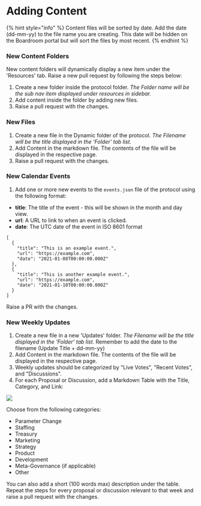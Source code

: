 # Adding Content

{% hint style="info" %}
Content files will be sorted by date. Add the date \(dd-mm-yy\) to the file name you are creating. This date will be hidden on the Boardroom portal but will sort the files by most recent.
{% endhint %}

### New Content Folders

New content folders will dynamically display a new item under the 'Resources' tab.  Raise a new pull request by following the steps below:

1. Create a new folder inside the protocol folder. _The Folder name will be the sub nav item displayed under resources in sidebar._
2. Add content inside the folder by adding new files.
3. Raise a pull request with the changes.

### New Files

1. Create a new file in the Dynamic folder of the protocol. _The Filename will be the title displayed in the 'Folder' tab list._
2. Add Content in the markdown file. The contents of the file will be displayed in the respective page.
3. Raise a pull request with the changes.

### New Calendar Events

1. Add one or more new events to the `events.json` file of the protocol using the following format:

* **title**: The title of the event - this will be shown in the month and day view.
* **url**: A URL to link to when an event is clicked.
* **date**: The UTC date of the event in ISO 8601 format

```text
[
  {
    "title": "This is an example event.",
    "url": "https://example.com",
    "date": "2021-01-08T00:00:00.000Z"
  },
  {
    "title": "This is another example event.",
    "url": "https://example.com",
    "date": "2021-01-10T00:00:00.000Z"
  }
]
```

Raise a PR with the changes.

### New Weekly Updates

1. Create a new file in a new 'Updates' folder. _The Filename will be the title displayed in the 'Folder' tab list._ Remember to add the date to the filename \(Update Title + dd-mm-yy\)
2. Add Content in the markdown file. The contents of the file will be displayed in the respective page.
3. Weekly updates should be categorized by "Live Votes", "Recent Votes", and "Discussions".
4. For each Proposal or Discussion, add a Markdown Table with the Title, Category, and Link:

![](../../../.gitbook/assets/weekly-update-example.png)

Choose from the following categories: 

* Parameter Change
* Staffing
* Treasury
* Marketing
* Strategy
* Product
* Development
* Meta-Governance \(if applicable\)
* Other

You can also add a short \(100 words max\) description under the table. Repeat the steps for every proposal or discussion relevant to that week and raise a pull request with the changes.

